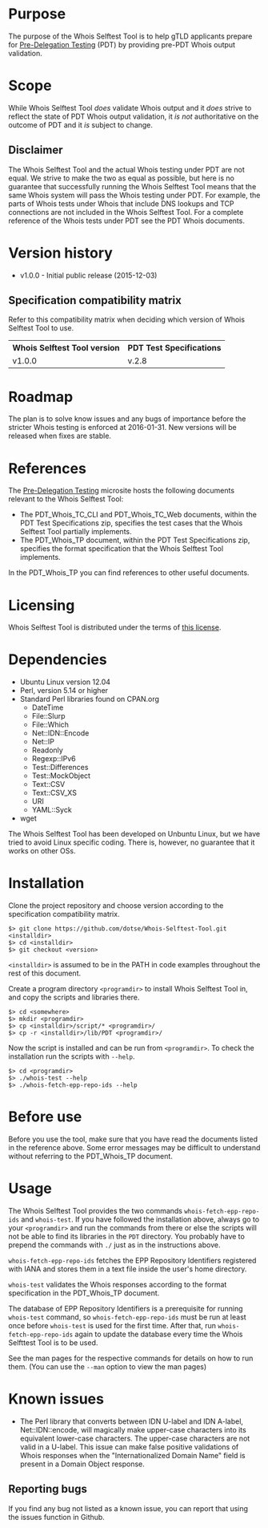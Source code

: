 Purpose
=======
The purpose of the Whois Selftest Tool is to help gTLD applicants prepare for
[Pre-Delegation Testing]( http://newgtlds.icann.org/en/applicants/pdt) (PDT) by
providing pre-PDT Whois output validation.

Scope
=====
While Whois Selftest Tool _does_ validate Whois output and it _does_ strive to
reflect the state of PDT Whois output validation, it _is not_ authoritative on
the outcome of PDT and it _is_ subject to change.

Disclaimer
----------
The Whois Selftest Tool and the actual Whois testing under PDT are not equal.
We strive to make the two as equal as possible, but here is no guarantee that 
successfully running the Whois Selftest Tool means
that the same Whois system will pass the Whois testing under PDT. For example,
the parts of Whois tests under Whois that include DNS lookups and TCP
connections are not included in the Whois Selftest Tool. For a complete
reference of the Whois tests under PDT see the PDT Whois documents.

Version history
===============
* v1.0.0 - Initial public release (2015-12-03)

Specification compatibility matrix
----------------------------------
Refer to this compatibility matrix when deciding which version of Whois Selftest
Tool to use.

<table>
<tr><th>Whois Selftest Tool version</th><th>PDT Test Specifications</th></tr>
<tr><td>v1.0.0</td><td>v.2.8</td></tr>
</table>

Roadmap
=======
The plan is to solve know issues and any bugs of importance before the
stricter Whois testing is enforced at 2016-01-31. New versions will be released
when fixes are stable.

References
==========
The [Pre-Delegation Testing]( http://newgtlds.icann.org/en/applicants/pdt)
microsite hosts the following documents relevant to the Whois Selftest Tool:

* The PDT\_Whois\_TC\_CLI and PDT\_Whois\_TC\_Web documents, within the PDT Test
  Specifications zip, specifies the test cases that the Whois Selftest Tool
  partially implements.
* The PDT\_Whois\_TP document, within the PDT Test Specifications zip, specifies
  the format specification that the Whois Selftest Tool implements.

In the PDT\_Whois\_TP you can find references to other useful documents.

Licensing
=========
Whois Selftest Tool is distributed under the terms of [this license]( LICENSE).

Dependencies
============
 * Ubuntu Linux version 12.04
 * Perl, version 5.14 or higher
 * Standard Perl libraries found on CPAN.org
   * DateTime
   * File::Slurp
   * File::Which
   * Net::IDN::Encode
   * Net::IP
   * Readonly
   * Regexp::IPv6
   * Test::Differences
   * Test::MockObject
   * Text::CSV
   * Text::CSV\_XS
   * URI
   * YAML::Syck
 * wget

The Whois Selftest Tool has been developed on Unbuntu Linux, but we have tried to
avoid Linux specific coding. There is, however, no guarantee that it works on
other OSs.

Installation
============
Clone the project repository and choose version according to the specification
compatibility matrix.

    $> git clone https://github.com/dotse/Whois-Selftest-Tool.git <installdir>
    $> cd <installdir>
    $> git checkout <version>

`<installdir>` is assumed to be in the PATH in code examples throughout the
rest of this document.

Create a program directory `<programdir>` to install Whois Selftest Tool in,
and copy the scripts and libraries there.

    $> cd <somewhere>
    $> mkdir <programdir>
    $> cp <installdir>/script/* <programdir>/
    $> cp -r <installdir>/lib/PDT <programdir>/

Now the script is installed and can be run from `<programdir>`. To check the
installation run the scripts with `--help`.

    $> cd <programdir>
    $> ./whois-test --help
    $> ./whois-fetch-epp-repo-ids --help

Before use
==========
Before you use the tool, make sure that you have read the documents listed
in the reference above. Some error messages may be difficult to understand
without referring to the PDT\_Whois\_TP document.

Usage
=====
The Whois Selftest Tool provides the two commands `whois-fetch-epp-repo-ids`
and `whois-test`. If you have followed the installation above, always go to
your `<programdir>` and run the commands from there or else the scripts will
not be able to find its libraries in the `PDT` directory. You probably have to
prepend the commands with `./` just as in the instructions above.

`whois-fetch-epp-repo-ids` fetches the EPP Repository Identifiers registered
with IANA and stores them in a text file inside the user's home directory.

`whois-test` validates the Whois responses according to the format specification
in the PDT\_Whois\_TP document.

The database of EPP Repository Identifiers is a prerequisite for running
`whois-test` command, so `whois-fetch-epp-repo-ids` must be run at least once
before `whois-test` is used for the first time.  After that, run
`whois-fetch-epp-repo-ids` again to update the database every time 
the Whois Selfttest Tool is to be used.

See the man pages for the respective commands for details on how to run them.
(You can use the `--man` option to view the man pages)

Known issues
============
 * The Perl library that converts between IDN U-label and IDN A-label,
   Net::IDN::encode, will magically make upper-case characters into its
   equivalent lower-case characters.  The upper-case characters are not valid
   in a U-label. This issue can make false positive validations of Whois
   responses when the "Internationalized Domain Name" field is present in a
   Domain Object response.

Reporting bugs
--------------
If you find any bug not listed as a known issue, you can report that using the
issues function in Github.
